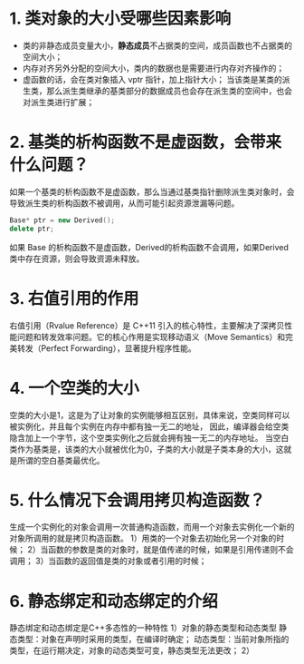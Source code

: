 # 1. 类对象的大小受哪些因素影响
+ 类的非静态成员变量大小，**静态成员**不占据类的空间，成员函数也不占据类的空间大小；
+ 内存对齐另外分配的空间大小，类内的数据也是需要进行内存对齐操作的；
+ 虚函数的话，会在类对象插入 vptr 指针，加上指针大小；
  当该类是某类的派生类，那么派生类继承的基类部分的数据成员也会存在派生类的空间中，也会对派生类进行扩展；

# 2. 基类的析构函数不是虚函数，会带来什么问题？
如果一个基类的析构函数不是虚函数，那么当通过基类指针删除派生类对象时，会导致派生类的析构函数不被调用，从而可能引起资源泄漏等问题。

```C++
Base* ptr = new Derived();
delete ptr; 
```
如果 Base 的析构函数不是虚函数，Derived的析构函数不会调用，如果Derived 类中存在资源，则会导致资源未释放。

# 3. 右值引用的作用
右值引用（Rvalue Reference）是 C++11 引入的核心特性，主要解决了深拷贝性能问题和转发效率问题。它的核心作用是实现移动语义（Move Semantics）和完美转发（Perfect Forwarding），显著提升程序性能。

# 4. 一个空类的大小
空类的大小是1，这是为了让对象的实例能够相互区别，具体来说，空类同样可以被实例化，并且每个实例在内存中都有独一无二的地址，
因此，编译器会给空类隐含加上一个字节，这个空类实例化之后就会拥有独一无二的内存地址。
当空白类作为基类是，该类的大小就被优化为0，子类的大小就是子类本身的大小，这就是所谓的空白基类最优化。

# 5. 什么情况下会调用拷贝构造函数？
生成一个实例化的对象会调用一次普通构造函数，而用一个对象去实例化一个新的对象所调用的就是拷贝构造函数。
1）用类的一个对象去初始化另一个对象的时候；
2）当函数的参数是类的对象时，就是值传递的时候，如果是引用传递则不会调用；
3）当函数的返回值是类的对象或者引用的时候；

# 6. 静态绑定和动态绑定的介绍
静态绑定和动态绑定是C++多态性的一种特性
1）对象的静态类型和动态类型
静态类型：对象在声明时采用的类型，在编译时确定；
动态类型：当前对象所指的类型，在运行期决定，对象的动态类型可变，静态类型无法更改；
2）
